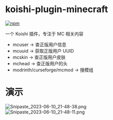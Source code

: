 # koishi-plugin-minecraft

[![npm](https://img.shields.io/npm/v/koishi-plugin-minecraft?style=flat-square)](https://www.npmjs.com/package/koishi-plugin-minecraft)

一个 Koishi 插件，专注于 MC 相关内容

- mcuser -> 查正版用户信息
- mcuuid -> 获取正版用户 UUID
- mcskin -> 查正版用户皮肤
- mchead -> 查正版用户的头
- modrinth/curseforge/mcmod -> 搜模组

# 演示
![Snipaste_2023-06-10_21-48-38.png](https://s2.loli.net/2023/06/10/s8E2eGYX1u3OgaR.png)
![Snipaste_2023-06-10_21-48-11.png](https://s2.loli.net/2023/06/10/IezxWkJ6drY2n9f.png)
